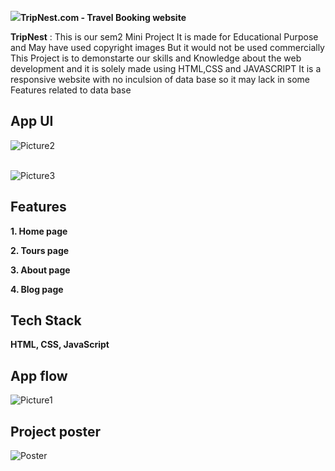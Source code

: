 <br>
<img src=">
<br>


# __TripNest.com - Travel Booking website__

__TripNest__ : This is our sem2 Mini Project It is made for Educational Purpose and May have used copyright images But it would not be used commercially This Project is to demonstarte our skills and Knowledge about the web development and it is solely made using HTML,CSS and JAVASCRIPT It is a responsive website with no inculsion of data base so it may lack in some Features related to data base



## App UI

![Picture2]()<br><br>

![Picture3]()


## Features


__1.	Home page__

__2.	Tours page__

__3.	About page__

__4.	Blog page__



## Tech Stack

**HTML, CSS, JavaScript** 



## App flow

![Picture1]()

## Project poster

![Poster](328587400-8ddc55d4-58f8-463f-8951-94cafaaa057e)

    

